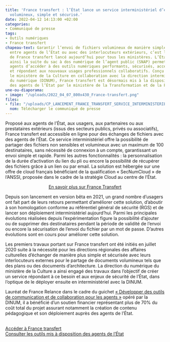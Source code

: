```yaml
---
title: 'France transfert : l’État lance un service interministériel d’envoi de fichiers
  volumineux, simple et sécurisé.'
date: 2022-04-12 14:13:00 +02:00
categories:
- Communiqué de presse
tags:
- Outils numériques
- France transfert
chapeau-text: Garantir l’envoi de fichiers volumineux de manière simple et sécurisée,
  entre agents de l’État ou avec des interlocuteurs extérieurs, c’est la promesse
  de France transfert lancé aujourd’hui pour tous les ministères. L’État enrichit
  ainsi la suite du sac à dos numérique de l’agent public (SNAP) permettant à ses
  agents d’accéder à des outils numériques performants, sécurisés, accessibles à distance
  et répondant aux nouveaux usages professionnels collaboratifs. Conçu et opéré par
  le ministère de la Culture en collaboration avec la direction interministérielle
  du numérique (DINUM), France transfert est désormais mis à la disposition de l’ensemble
  des agents de l’État par le ministère de la Transformation et de la Fonction publiques.
une-ou-diaporama:
- image: "/uploads/2022_04_07_800x430_France-transfert.png"
files:
- file: "/uploads/CP_LANCEMENT_FRANCE_TRANSFERT_SERVICE_INTERMINISTERIEL_ENVOI_FICHIERS_VO/pdf"
  nom: Télécharger le communiqué de presse
---
```


Proposé aux agents de l’État, aux usagers, aux partenaires ou aux prestataires extérieurs (issus des secteurs publics, privés ou associatifs), France transfert est accessible en ligne pour des échanges de fichiers avec des agents de l’État. Ce service interministériel offre la possibilité de partager des fichiers non sensibles et volumineux avec un maximum de 100 destinataires, sans nécessité de connexion à un compte, garantissant un envoi simple et rapide. Parmi les autres fonctionnalités : la personnalisation de la durée d’activation du lien du pli ou encore la possibilité de récupérer des fichiers grâce à un lien ou par email. La solution est hébergée sur une offre de cloud français bénéficiant de la qualification « SecNumCloud » de l’ANSSI, proposée dans le cadre de la stratégie Cloud au centre de l’État.

<p align="center"><a href="https://www.numerique.gouv.fr/outils-agents/france-transfert/" class="button">En savoir plus sur France Transfert</a></p>

Depuis son lancement en version bêta en 2021, un grand nombre d’usagers ont fait part de leurs retours permettant d’améliorer cette solution, d’aboutir à son homologation conforme au référentiel général de sécurité (RGS) et de lancer son déploiement interministériel aujourd’hui. Parmi les principales évolutions réalisées depuis l’expérimentation figure la possibilité d’ajouter ou de supprimer des destinataires pendant la période de validité de l’envoi ou encore la sécurisation de l’envoi du fichier par un mot de passe. D’autres évolutions sont en cours pour améliorer cette solution.

Les premiers travaux portant sur France transfert ont été initiés en juillet 2020 suite à la nécessité pour les directions régionales des affaires culturelles d’échanger de manière plus simple et sécurisée avec leurs interlocuteurs externes pour le partage de documents volumineux tels que des plans ou des documents d’architecture. La direction du numérique du ministère de la Culture a ainsi engagé des travaux dans l’objectif de créer un service répondant à ce besoin et aux enjeux de sécurité de l’État, dans l’optique de le déployer ensuite en interministériel avec la DINUM.

Lauréat de France Relance dans le cadre du guichet [« Développer des outils de communication et de collaboration pour les agents »](https://france-relance.transformation.gouv.fr/b8f4-developper-des-outils-de-communication-et-de-) opéré par la DINUM, il a bénéficié d’un soutien financier représentant plus de 70% du coût total du projet assurant notamment la création de contenu pédagogique et son déploiement auprès des agents de l’État.

<br>[Accéder à France transfert](https://francetransfert.numerique.gouv.fr/upload)
<br>[Consulter les outils mis à disposition des agents de l’État](https://www.numerique.gouv.fr/outils-agents/)